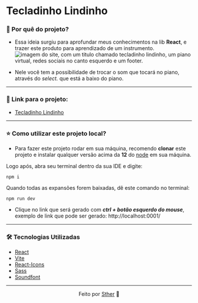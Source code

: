 # Tecladinho Lindinho

### 📍 Por quê do projeto?

- Essa ideia surgiu para aprofundar meus conhecimentos na lib **React**, e trazer este produto para aprendizado de um instrumento.
![imagem do site, com um titulo chamado tecladinho lindinho, um piano virtual, redes sociais no canto esquerdo e um footer.](https://i.imgur.com/e5uQVpc.png)

- Nele você tem a possibilidade de trocar o som que tocará no piano, através do *select.* que está a baixo do piano.

---
### 🔗 Link para o projeto: 
 - [Tecladinho Lindinho](https://piano-project-wheat.vercel.app)
   
---
### ⭐ Como utilizar este projeto local?
-  Para fazer este projeto rodar em sua máquina, recomendo **clonar** este projeto e instalar qualquer versão acima da **12** do [node](https://nodejs.org/en/download) em sua máquina.

Logo após, abra seu terminal dentro da sua IDE e digite:

``npm i ``

Quando todas as expansões forem baixadas, dê este comando no terminal:

``npm run dev``

 - Clique no link que será gerado com **_ctrl + botão esquerdo do mouse_**, exemplo de link que pode ser gerado: http://localhost:0001/
---

### 🛠 Tecnologias Utilizadas

- [React](https://react.dev)
- [Vite](https://vitejs.dev)
- [React-Icons](https://react-icons.github.io/react-icons/)
- [Sass](https://sass-lang.com/install/)
- [Soundfont](https://www.npmjs.com/package/soundfont-player)

---
<div align="center">Feito por <a href="https://www.linkedin.com/in/sthefany-sther/">Sther</a> 🤍</div>
